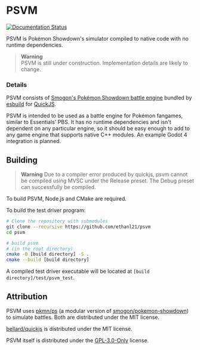 # PSVM

[![Documentation Status](https://readthedocs.org/projects/psvm/badge/?version=latest)](https://psvm.readthedocs.io/en/latest/?badge=latest)

PSVM is Pokémon Showdown's simulator compiled to native code with no runtime dependencies.

> **Warning**  
> PSVM is still under construction. Implementation details are likely to change.

### Details

PSVM consists of [Smogon's Pokémon Showdown battle engine](https://github.com/smogon/pokemon-showdown) bundled
by [esbuild](https://esbuild.github.io) for [QuickJS](https://github.com/bellard/quickjs).

PSVM is intended to be used as a battle engine for Pokémon fangames, similar to Essentials' PBS. It has no runtime
dependencies and isn't dependent on any particular engine, so it should be easy enough to add to any game engine that
supports native C++ modules. An example Godot 4 integration is planned.

## Building

> **Warning**
> Due to a compiler error produced by quickjs, psvm cannot be compiled using MVSC under the Release preset. The Debug
> preset can successfully be compiled.

To build PSVM, Node.js and CMake are required.

To build the test driver program:

```bash
# Clone the repository with submodules
git clone --recursive https://github.com/ethanl21/psvm
cd psvm

# build psvm
# (in the root directory)
cmake -B [build directory] -S .
cmake --build [build directory]
```

A compiled test driver executable will be located at ``[build directory]/test/psvm_test``.

## Attribution

PSVM uses [pkmn/ps](https://github.com/pkmn/ps) (a modular version
of [smogon/pokemon-showdown](https://github.com/smogon/pokemon-showdown)) to simulate battles. Both are distributed
under the MIT license.

[bellard/quickjs](https://github.com/bellard/quickjs) is distributed under the MIT license.

PSVM itself is distributed under the [GPL-3.0-Only](https://choosealicense.com/licenses/gpl-3.0/) license.
